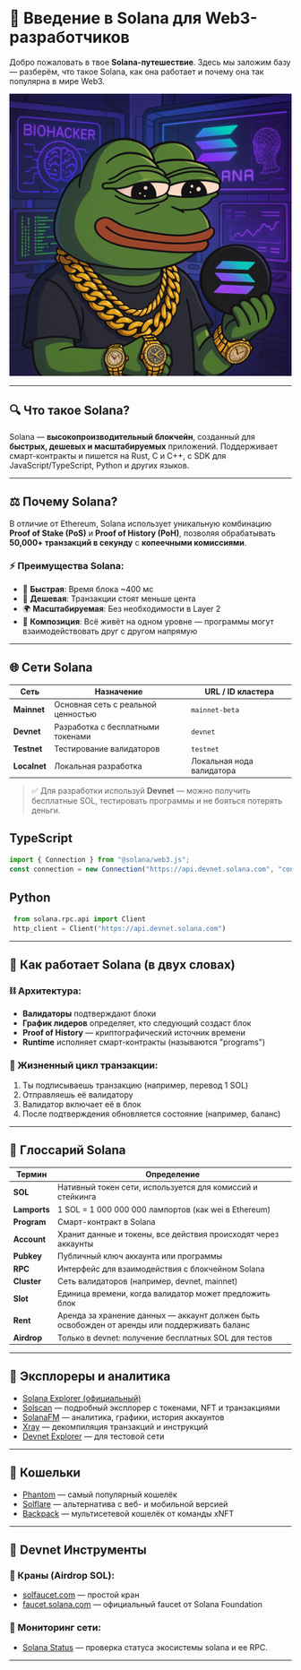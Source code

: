 # 🧭 Введение в Solana для Web3-разработчиков

Добро пожаловать в твое **Solana-путешествие**. Здесь мы заложим базу — разберём, что такое Solana, как она работает и почему она так популярна в мире Web3.

![pepe](./Pepe.png)

---

## 🔍 Что такое Solana?

Solana — **высокопроизводительный блокчейн**, созданный для **быстрых, дешевых и масштабируемых** приложений. Поддерживает смарт-контракты и пишется на Rust, C и C++, с SDK для JavaScript/TypeScript, Python и других языков.

---

## ⚖️ Почему Solana?

В отличие от Ethereum, Solana использует уникальную комбинацию **Proof of Stake (PoS)** и **Proof of History (PoH)**, позволяя обрабатывать **50,000+ транзакций в секунду** с **копеечными комиссиями**.

### ⚡ Преимущества Solana:

- 🧠 **Быстрая**: Время блока ~400 мс
- 💸 **Дешевая**: Транзакции стоят меньше цента
- 🌍 **Масштабируемая**: Без необходимости в Layer 2
- 🧱 **Композиция**: Всё живёт на одном уровне — программы могут взаимодействовать друг с другом напрямую

---

## 🌐 Сети Solana

| Сеть         | Назначение                         | URL / ID кластера         |
| ------------ | ---------------------------------- | ------------------------- |
| **Mainnet**  | Основная сеть с реальной ценностью | `mainnet-beta`            |
| **Devnet**   | Разработка с бесплатными токенами  | `devnet`                  |
| **Testnet**  | Тестирование валидаторов           | `testnet`                 |
| **Localnet** | Локальная разработка               | Локальная нода валидатора |

> ✅ Для разработки используй **Devnet** — можно получить бесплатные SOL, тестировать программы и не бояться потерять деньги.

## TypeScript

```ts
import { Connection } from "@solana/web3.js";
const connection = new Connection("https://api.devnet.solana.com", "confirmed");
```

## Python

```python
 from solana.rpc.api import Client
 http_client = Client("https://api.devnet.solana.com")
```

---

## 🔗 Как работает Solana (в двух словах)

### ⛓ Архитектура:

- **Валидаторы** подтверждают блоки
- **График лидеров** определяет, кто следующий создаст блок
- **Proof of History** — криптографический источник времени
- **Runtime** исполняет смарт-контракты (называются "programs")

### 🧾 Жизненный цикл транзакции:

1. Ты подписываешь транзакцию (например, перевод 1 SOL)
2. Отправляешь её валидатору
3. Валидатор включает её в блок
4. После подтверждения обновляется состояние (например, баланс)

---

## 🧠 Глоссарий Solana

| Термин       | Определение                                                                                  |
| ------------ | -------------------------------------------------------------------------------------------- |
| **SOL**      | Нативный токен сети, используется для комиссий и стейкинга                                   |
| **Lamports** | 1 SOL = 1 000 000 000 лампортов (как wei в Ethereum)                                         |
| **Program**  | Смарт-контракт в Solana                                                                      |
| **Account**  | Хранит данные и токены, все действия происходят через аккаунты                               |
| **Pubkey**   | Публичный ключ аккаунта или программы                                                        |
| **RPC**      | Интерфейс для взаимодействия с блокчейном Solana                                             |
| **Cluster**  | Сеть валидаторов (например, devnet, mainnet)                                                 |
| **Slot**     | Единица времени, когда валидатор может предложить блок                                       |
| **Rent**     | Аренда за хранение данных — аккаунт должен быть освобожден от аренды или поддерживать баланс |
| **Airdrop**  | Только в devnet: получение бесплатных SOL для тестов                                         |

---

## 🔎 Эксплореры и аналитика

- [Solana Explorer (официальный)](https://explorer.solana.com)
- [Solscan](https://solscan.io) — подробный эксплорер с токенами, NFT и транзакциями
- [SolanaFM](https://solana.fm) — аналитика, графики, история аккаунтов
- [Xray](https://xray.helius.xyz) — декомпиляция транзакций и инструкций
- [Devnet Explorer](https://explorer.solana.com?cluster=devnet) — для тестовой сети

---

## 👑 Кошельки

- [Phantom](https://phantom.app) — самый популярный кошелёк
- [Solflare](https://solflare.com) — альтернатива с веб- и мобильной версией
- [Backpack](https://backpack.app) — мультисетевой кошелёк от команды xNFT

---

## 🐜 Devnet Инструменты

### 🧴 Краны (Airdrop SOL):

- [solfaucet.com](https://solfaucet.com) — простой кран
- [faucet.solana.com](https://faucet.solana.com) — официальный faucet от Solana Foundation

### 🧭 Мониторинг сети:

- [Solana Status](https://status.solana.com) — проверка статуса экосистемы solana и ее RPC.

---
